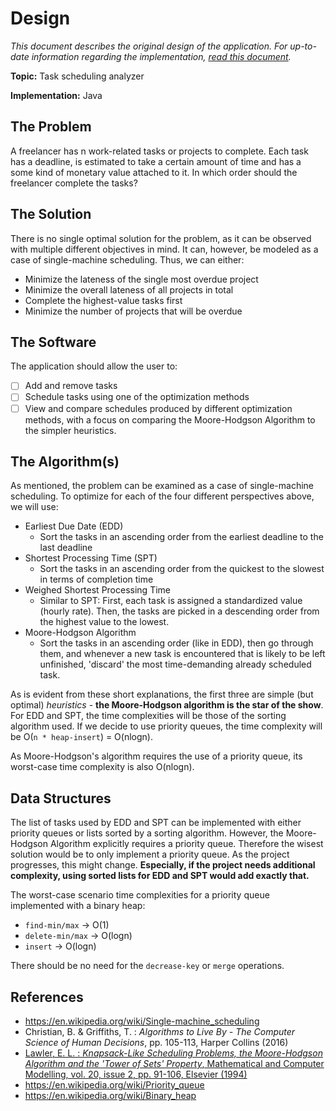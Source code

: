 # Design

*This document describes the original design of the application. For up-to-date information regarding the implementation, [read this document](https://github.com/otsha/tiralabra-scheduler/blob/master/Documentation/implementation.md).*

**Topic:** Task scheduling analyzer

**Implementation:** Java

## The Problem
A freelancer has n work-related tasks or projects to complete. Each task has a deadline, is estimated to take a certain amount of time and has a some kind of monetary value attached to it. In which order should the freelancer complete the tasks?

## The Solution
There is no single optimal solution for the problem, as it can be observed with multiple different objectives in mind. It can, however, be modeled as a case of single-machine scheduling. Thus, we can either:

- Minimize the lateness of the single most overdue project
- Minimize the overall lateness of all projects in total
- Complete the highest-value tasks first
- Minimize the number of projects that will be overdue

## The Software
The application should allow the user to:
	
- [ ] Add and remove tasks
- [ ] Schedule tasks using one of the optimization methods
- [ ] View and compare schedules produced by different optimization methods, with a focus on comparing the Moore-Hodgson Algorithm to the simpler heuristics.

## The Algorithm(s)
As mentioned, the problem can be examined as a case of single-machine scheduling. To optimize for each of the four different perspectives above, we will use:

- Earliest Due Date (EDD)
	- Sort the tasks in an ascending order from the earliest deadline to the last deadline
- Shortest Processing Time (SPT)
	- Sort the tasks in an ascending order from the quickest to the slowest in terms of completion time
- Weighed Shortest Processing Time
	- Similar to SPT: First, each task is assigned a standardized value (hourly rate). Then, the tasks are picked in a descending order from the highest value to the lowest.
- Moore-Hodgson Algorithm
	- Sort the tasks in an ascending order (like in EDD), then go through them, and whenever a new task is encountered that is likely to be left unfinished, 'discard' the most time-demanding already scheduled task.

As is evident from these short explanations, the first three are simple (but optimal) *heuristics* - **the Moore-Hodgson algorithm is the star of the show**. For EDD and SPT, the time complexities will be those of the sorting algorithm used. If we decide to use priority queues, the time complexity will be O(```n * heap-insert```) = O(nlogn).

As Moore-Hodgson's algorithm requires the use of a priority queue, its worst-case time complexity is also O(nlogn).

## Data Structures
The list of tasks used by EDD and SPT can be implemented with either priority queues or lists sorted by a sorting algorithm. However, the Moore-Hodgson Algorithm explicitly requires a priority queue. Therefore the wisest solution would be to only implement a priority queue. As the project progresses, this might change. **Especially, if the project needs additional complexity, using sorted lists for EDD and SPT would add exactly that.**

The worst-case scenario time complexities for a priority queue implemented with a binary heap:

- ```find-min/max``` -> O(1)
- ```delete-min/max``` -> O(logn)
- ```insert``` -> O(logn)

There should be no need for the ```decrease-key``` or ```merge``` operations.

## References
- https://en.wikipedia.org/wiki/Single-machine_scheduling
- Christian, B. & Griffiths, T. : *Algorithms to Live By - The Computer Science of Human Decisions*, pp. 105-113, Harper Collins (2016)
- [Lawler, E. L. : *Knapsack-Like Scheduling Problems, the Moore-Hodgson Algorithm and the 'Tower of Sets' Property*, Mathematical and Computer Modelling, vol. 20, issue 2, pp. 91-106, Elsevier (1994)](https://www.sciencedirect.com/science/article/pii/0895717794902097)
- https://en.wikipedia.org/wiki/Priority_queue
- https://en.wikipedia.org/wiki/Binary_heap
